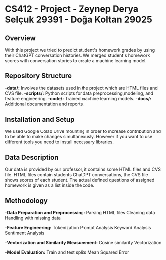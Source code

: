 # CS412 - Project - Zeynep Derya Selçuk 29391 - Doğa Koltan 29025

## Overview
With this project we tried to predict student's homework grades by using their ChatGPT conversation histories. We merged student's homework scores with conversation stories to create a machine learning model.

## Repository Structure
-**data/:** Involves the datasets used in the project which are HTML files and CVS file.
-**scripts/:** Python scripts for data preprocessing,modeling, and feature engineering.
-**code/:** Trained machine learning models.
-**docs/:** Additional documentation and reports.

## Installation and Setup
We used Google Colab Drive mounting in order to increase contribution and to be able to make changes simultaneously. However if you want to use different tools you need to install necessary libraries.

## Data Description
Our data is provided by our professor, it contains some HTML files and CVS file. HTML files contain students ChatGPT conversations, the CVS file shows scores of each student. The actual defined questions of assigned homework is given as a list inside the code.

## Methodology
-**Data Preparation and Preprocessing:**
Parsing HTML files
Cleaning data
Handling with missing data

-**Feature Engineering:**
Tokenization
Prompt Analysis
Keyword Analysis
Sentiment Analysis

-**Vectorization and Similarity Measurement:**
Cosine similarity
Vectorization

-**Model Evaluation:**
Train and test splits
Mean Squared Error 


